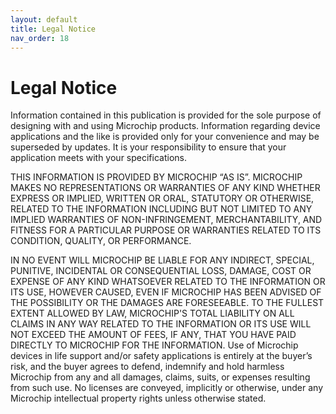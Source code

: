 ```yaml
---
layout: default
title: Legal Notice
nav_order: 18
---
```


# Legal Notice

Information contained in this publication is provided for the sole purpose of designing with and using Microchip products. Information regarding device applications and the like is provided only for your convenience and may be superseded by updates. It is your responsibility to ensure that your application meets with your specifications.

THIS INFORMATION IS PROVIDED BY MICROCHIP “AS IS”. MICROCHIP MAKES NO REPRESENTATIONS OR WARRANTIES OF ANY KIND WHETHER EXPRESS OR IMPLIED, WRITTEN OR ORAL, STATUTORY OR OTHERWISE, RELATED TO THE INFORMATION INCLUDING BUT NOT LIMITED TO ANY IMPLIED WARRANTIES OF NON-INFRINGEMENT, MERCHANTABILITY, AND FITNESS FOR A PARTICULAR PURPOSE OR WARRANTIES RELATED TO ITS CONDITION, QUALITY, OR PERFORMANCE.

IN NO EVENT WILL MICROCHIP BE LIABLE FOR ANY INDIRECT, SPECIAL, PUNITIVE, INCIDENTAL OR CONSEQUENTIAL LOSS, DAMAGE, COST OR EXPENSE OF ANY KIND WHATSOEVER RELATED TO THE INFORMATION OR ITS USE, HOWEVER CAUSED, EVEN IF MICROCHIP HAS BEEN ADVISED OF THE POSSIBILITY OR THE DAMAGES ARE FORESEEABLE. TO THE FULLEST EXTENT ALLOWED BY LAW, MICROCHIP'S TOTAL LIABILITY ON ALL CLAIMS IN ANY WAY RELATED TO THE INFORMATION OR ITS USE WILL NOT EXCEED THE AMOUNT OF FEES, IF ANY, THAT YOU HAVE PAID DIRECTLY TO MICROCHIP FOR THE INFORMATION. Use of Microchip devices in life support and/or safety applications is entirely at the buyer’s risk, and the buyer agrees to defend, indemnify and hold harmless Microchip from any and all damages, claims, suits, or expenses resulting from such use. No licenses are conveyed, implicitly or otherwise, under any Microchip intellectual property rights unless otherwise stated.

